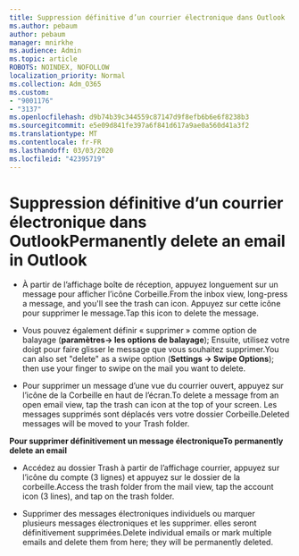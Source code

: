 ```yaml
---
title: Suppression définitive d’un courrier électronique dans Outlook
ms.author: pebaum
author: pebaum
manager: mnirkhe
ms.audience: Admin
ms.topic: article
ROBOTS: NOINDEX, NOFOLLOW
localization_priority: Normal
ms.collection: Adm_O365
ms.custom:
- "9001176"
- "3137"
ms.openlocfilehash: d9b74b39c344559c87147d9f8efb6b6e6f8238b3
ms.sourcegitcommit: e5e09d841fe397a6f841d617a9ae0a560d41a3f2
ms.translationtype: MT
ms.contentlocale: fr-FR
ms.lasthandoff: 03/03/2020
ms.locfileid: "42395719"
---
```

# <a name="permanently-delete-an-email-in-outlook"></a><span data-ttu-id="5033f-102">Suppression définitive d’un courrier électronique dans Outlook</span><span class="sxs-lookup"><span data-stu-id="5033f-102">Permanently delete an email in Outlook</span></span>

- <span data-ttu-id="5033f-103">À partir de l’affichage boîte de réception, appuyez longuement sur un message pour afficher l’icône Corbeille.</span><span class="sxs-lookup"><span data-stu-id="5033f-103">From the inbox view, long-press a message, and you'll see the trash can icon.</span></span> <span data-ttu-id="5033f-104">Appuyez sur cette icône pour supprimer le message.</span><span class="sxs-lookup"><span data-stu-id="5033f-104">Tap this icon to delete the message.</span></span>

- <span data-ttu-id="5033f-105">Vous pouvez également définir « supprimer » comme option de balayage (**paramètres-> les options de balayage**); Ensuite, utilisez votre doigt pour faire glisser le message que vous souhaitez supprimer.</span><span class="sxs-lookup"><span data-stu-id="5033f-105">You can also set "delete" as a swipe option (**Settings -> Swipe Options**); then use your finger to swipe on the mail you want to delete.</span></span> 

- <span data-ttu-id="5033f-106">Pour supprimer un message d’une vue du courrier ouvert, appuyez sur l’icône de la Corbeille en haut de l’écran.</span><span class="sxs-lookup"><span data-stu-id="5033f-106">To delete a message from an open email view, tap the trash can icon at the top of your screen.</span></span> <span data-ttu-id="5033f-107">Les messages supprimés sont déplacés vers votre dossier Corbeille.</span><span class="sxs-lookup"><span data-stu-id="5033f-107">Deleted messages will be moved to your Trash folder.</span></span> 

<span data-ttu-id="5033f-108">**Pour supprimer définitivement un message électronique**</span><span class="sxs-lookup"><span data-stu-id="5033f-108">**To permanently delete an email**</span></span>

- <span data-ttu-id="5033f-109">Accédez au dossier Trash à partir de l’affichage courrier, appuyez sur l’icône du compte (3 lignes) et appuyez sur le dossier de la corbeille.</span><span class="sxs-lookup"><span data-stu-id="5033f-109">Access the trash folder from the mail view, tap the account icon (3 lines), and tap on the trash folder.</span></span>

- <span data-ttu-id="5033f-110">Supprimer des messages électroniques individuels ou marquer plusieurs messages électroniques et les supprimer. elles seront définitivement supprimées.</span><span class="sxs-lookup"><span data-stu-id="5033f-110">Delete individual emails or mark multiple emails and delete them from here; they will be permanently deleted.</span></span>